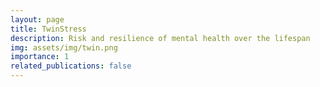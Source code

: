 ```yaml
---
layout: page
title: TwinStress
description: Risk and resilience of mental health over the lifespan 
img: assets/img/twin.png
importance: 1
related_publications: false
---
```




